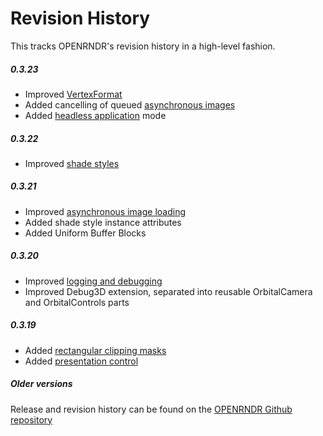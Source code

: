 # Revision History

This tracks OPENRNDR's revision history in a high-level fashion.

##### 0.3.23
 * Improved [VertexFormat](Tutorial_CustomRendering.md)
 * Added cancelling of queued [asynchronous images](Topic_AsynchronousImages.md)
 * Added [headless application](Topic_HeadlessApplications.md) mode
 
##### 0.3.22
 * Improved [shade styles](Tutorial_ShadeStyles.md)
 
##### 0.3.21
 * Improved [asynchronous image loading](Topic_AsynchronousImages.md)
 * Added shade style instance attributes
 * Added Uniform Buffer Blocks
 
##### 0.3.20
 * Improved [logging and debugging](Topic_Logging.md)
 * Improved Debug3D extension, separated into reusable OrbitalCamera and OrbitalControls parts

##### 0.3.19
 * Added [rectangular clipping masks](Topic_Clipping.md)
 * Added [presentation control](Topic_PresentationControl.md)

##### Older versions
Release and revision history can be found on the [OPENRNDR Github repository](https://github.com/openrndr/openrndr/releases)
